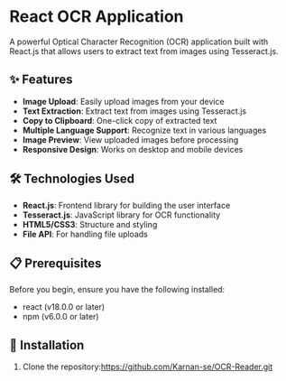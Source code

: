 # React OCR Application

A powerful Optical Character Recognition (OCR) application built with React.js that allows users to extract text from images using Tesseract.js.



## ✨ Features

- **Image Upload**: Easily upload images from your device
- **Text Extraction**: Extract text from images using Tesseract.js
- **Copy to Clipboard**: One-click copy of extracted text
- **Multiple Language Support**: Recognize text in various languages
- **Image Preview**: View uploaded images before processing
- **Responsive Design**: Works on desktop and mobile devices

## 🛠️ Technologies Used

- **React.js**: Frontend library for building the user interface
- **Tesseract.js**: JavaScript library for OCR functionality
- **HTML5/CSS3**: Structure and styling
- **File API**: For handling file uploads


## 📋 Prerequisites

Before you begin, ensure you have the following installed:
- react (v18.0.0 or later)
- npm (v6.0.0 or later)

## 🚀 Installation

1. Clone the repository:https://github.com/Karnan-se/OCR-Reader.git